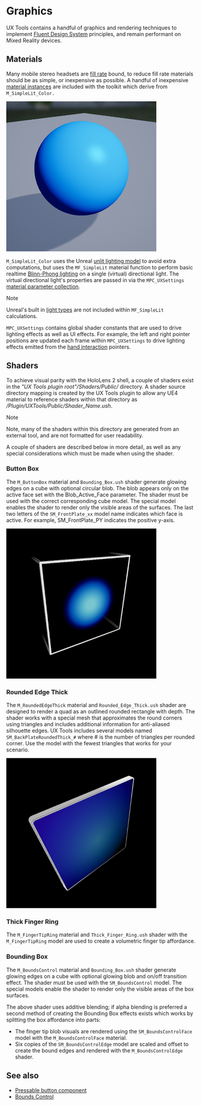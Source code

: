 # Graphics

UX Tools contains a handful of graphics and rendering techniques to implement [Fluent Design System](https://www.microsoft.com/design/fluent) principles, and remain performant on Mixed Reality devices.

## Materials

Many mobile stereo headsets are [fill rate](https://en.wikipedia.org/wiki/Fillrate) bound, to reduce fill rate materials should be as simple, or inexpensive as possible. A handful of inexpensive [material instances](https://docs.unrealengine.com/en-US/Engine/Rendering/Materials/MaterialInstances/index.html) are included with the toolkit which derive from `M_SimpleLit_Color.`

![MovingVisuals](Images/Graphics/GraphicsSimpleLit.png)

`M_SimpleLit_Color` uses the Unreal [unlit lighting model](https://docs.unrealengine.com/en-US/Engine/Rendering/Materials/MaterialProperties/LightingModels/#unlit) to avoid extra computations, but uses the `MF_SimpleLit` material function to perform basic realtime [Blinn-Phong lighting](https://en.wikipedia.org/wiki/Blinn%E2%80%93Phong_reflection_model) on a single (virtual) directional light. The virtual directional light's properties are passed in via the `MPC_UXSettings` [material parameter collection](https://www.unrealengine.com/en-US/blog/material-parameter-collections).

> [!NOTE] 
> Unreal's built in [light types](https://docs.unrealengine.com/en-US/Engine/Rendering/LightingAndShadows/LightTypes/index.html) are not included within `MF_SimpleLit` calculations.

`MPC_UXSettings` contains global shader constants that are used to drive lighting effects as well as UI effects. For example, the left and right pointer positions are updated each frame within `MPC_UXSettings` to drive lighting effects emitted from the [hand interaction](HandInteraction.md) pointers.

## Shaders

To achieve visual parity with the HoloLens 2 shell, a couple of shaders exist in the _"UX Tools plugin root"/Shaders/Public/_ directory. A shader source directory mapping is created by the UX Tools plugin to allow any UE4 material to reference shaders within that directory as _/Plugin/UXTools/Public/Shader_Name.ush_. 

> [!NOTE] 
> Note, many of the shaders within this directory are generated from an external tool, and are not formatted for user readability.

A couple of shaders are described below in more detail, as well as any special considerations which must be made when using the shader.

### Button Box

The `M_ButtonBox` material and `Bounding_Box.ush` shader generate glowing edges on a cube with optional circular blob. The blob appears only on the active face set with the Blob_Active_Face parameter. The shader must be used with the correct corresponding cube model. The special model enables the shader to render only the visible areas of the surfaces. The last two letters of the `SM_FrontPlate_xx` model name indicates which face is active. For example, SM_FrontPlate_PY indicates the positive y-axis.

![GraphicsButtonBox](Images/Graphics/GraphicsButtonBox.png)

### Rounded Edge Thick

The `M_RoundedEdgeThick` material and `Rounded_Edge_Thick.ush` shader are designed to render a quad as an outlined rounded rectangle with depth. The shader works with a special mesh that approximates the round corners using triangles and includes additional information for anti-aliased silhouette edges. UX Tools includes several models named `SM_BackPlateRoundedThick_#` where # is the number of triangles per rounded corner. Use the model with the fewest triangles that works for your scenario.

![GraphicsRoundedEdgeThick](Images/Graphics/GraphicsRoundedEdgeThick.png)

### Thick Finger Ring

The `M_FingerTipRing` material and `Thick_Finger_Ring.ush` shader with the `M_FingerTipRing` model are used to create a volumetric finger tip affordance.

### Bounding Box

The `M_BoundsControl` material and `Bounding_Box.ush` shader generate glowing edges on a cube with optional glowing blob and on/off transition effect. The shader must be used with the `SM_BoundsControl` model. The special models enable the shader to render only the visible areas of the box surfaces.

The above shader uses additive blending; if alpha blending is preferred a second method of creating the Bounding Box effects exists which works by splitting the box affordance into parts:

- The finger tip blob visuals are rendered using the `SM_BoundsControlFace` model with the `M_BoundsControlFace` material.
- Six copies of the `SM_BoundsControlEdge` model are scaled and offset to create the bound edges and rendered with the `M_BoundsControlEdge` shader.

## See also

- [Pressable button component](PressableButton.md)
- [Bounds Control](BoundsControl.md)
